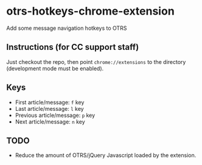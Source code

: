# otrs-hotkeys-chrome-extension
Add some message navigation hotkeys to OTRS

## Instructions (for CC support staff)

Just checkout the repo, then point `chrome://extensions` to the directory
(development mode must be enabled).

## Keys
* First article/message: `f` key
* Last article/message: `l` key
* Previous article/message: `p` key
* Next article/message: `n` key

## TODO

* Reduce the amount of OTRS/jQuery Javascript loaded by the extension.
